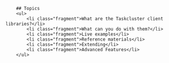 		## Topics
		<ul>
			<li class="fragment">What are the Taskcluster client libraries?</li>
			<li class="fragment">What can you do with them?</li>
			<li class="fragment">Live examples</li>
			<li class="fragment">Reference materials</li>
			<li class="fragment">Extending</li>
			<li class="fragment">Advanced Features</li>
		</ul>
